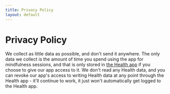 ```yaml
---
title: Privacy Policy
layout: default
---
```


# Privacy Policy

We collect as little data as possible, and don't send it anywhere. The only data we collect is the amount of time you spend using the app for mindfulness sessions, and that is only stored in [the Health app](https://www.apple.com/ios/health/) if you choose to give our app access to it. We don't read any Health data, and you can revoke our app's access to writing Health data at any point through the Health app - it'll continue to work, it just won't automatically get logged to the Health app.
